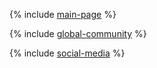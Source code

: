 {% include [main-page](../_includes/main-page.md) %}

{% include [global-community](../../_includes/global-community.md) %}

{% include [social-media](../../_includes/social-media.md) %}